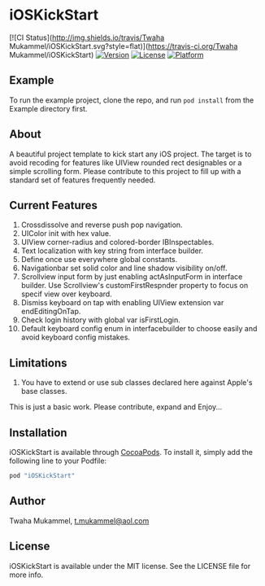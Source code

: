 # iOSKickStart

[![CI Status](http://img.shields.io/travis/Twaha Mukammel/iOSKickStart.svg?style=flat)](https://travis-ci.org/Twaha Mukammel/iOSKickStart)
[![Version](https://img.shields.io/cocoapods/v/iOSKickStart.svg?style=flat)](http://cocoapods.org/pods/iOSKickStart)
[![License](https://img.shields.io/cocoapods/l/iOSKickStart.svg?style=flat)](http://cocoapods.org/pods/iOSKickStart)
[![Platform](https://img.shields.io/cocoapods/p/iOSKickStart.svg?style=flat)](http://cocoapods.org/pods/iOSKickStart)

## Example

To run the example project, clone the repo, and run `pod install` from the Example directory first.

## About

A beautiful project template to kick start any iOS project. The target is to avoid recoding for features like UIView rounded rect designables or a simple scrolling form. Please contribute to this project to fill up with a standard set of features frequently needed.

## Current Features

1. Crossdissolve and reverse push pop navigation.
2. UIColor init with hex value.
3. UIView corner-radius and colored-border IBInspectables.
4. Text localization with key string from interface builder.
5. Define once use everywhere global constants.
6. Navigationbar set solid color and line shadow visibility on/off.
7. Scrollview input form by just enabling actAsInputForm in interface builder. Use Scrollview's customFirstRespnder property to focus on specif view over keyboard.
8. Dismiss keyboard on tap with enabling UIView extension var endEditingOnTap.
9. Check login history with global var isFirstLogin.
10. Default keyboard config enum in interfacebuilder to choose easily and avoid keyboard config mistakes.

## Limitations

1. You have to extend or use sub classes declared here against Apple's base classes.

This is just a basic work. Please contribute, expand and Enjoy...

## Installation

iOSKickStart is available through [CocoaPods](http://cocoapods.org). To install
it, simply add the following line to your Podfile:

```ruby
pod "iOSKickStart"
```

## Author

Twaha Mukammel, t.mukammel@aol.com

## License

iOSKickStart is available under the MIT license. See the LICENSE file for more info.
